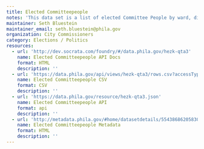 ```yaml
---
title: Elected Committeepeople
notes: 'This data set is a list of elected Committee People by ward, division, and party.'
maintainer: Seth Bluestein
maintainer_email: seth.bluestein@phila.gov
organization: City Commissioners
category: Elections / Politics
resources:
  - url: 'http://dev.socrata.com/foundry/#/data.phila.gov/hezk-qta3'
    name: Elected Committeepeople API Docs
    format: HTML
    description: ''
  - url: 'https://data.phila.gov/api/views/hezk-qta3/rows.csv?accessType=DOWNLOAD'
    name: Elected Committeepeople CSV
    format: CSV
    description: ''
  - url: 'https://data.phila.gov/resource/hezk-qta3.json'
    name: Elected Committeepeople API
    format: api
    description: ''
  - url: 'http://metadata.phila.gov/#home/datasetdetails/5543868620583086178c4f82/'
    name: Elected Committeepeople Metadata
    format: HTML
    description: ''
---
```

